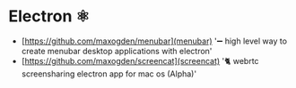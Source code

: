 # Electron ⚛

* [https://github.com/maxogden/menubar](menubar) '➖ high level way to create menubar desktop applications with electron'
* [https://github.com/maxogden/screencat](screencat) ':cat2: webrtc screensharing electron app for mac os (Alpha)'
